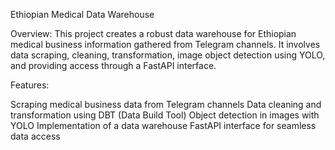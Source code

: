 Ethiopian Medical Data Warehouse

Overview:
This project creates a robust data warehouse for Ethiopian medical business information gathered from Telegram channels. It involves data scraping, cleaning, transformation, image object detection using YOLO, and providing access through a FastAPI interface.

Features:

Scraping medical business data from Telegram channels
Data cleaning and transformation using DBT (Data Build Tool)
Object detection in images with YOLO
Implementation of a data warehouse
FastAPI interface for seamless data access
